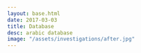```yaml
---
layout: base.html
date: 2017-03-03
title: Database
desc: arabic database
image: "/assets/investigations/after.jpg"
---
```

